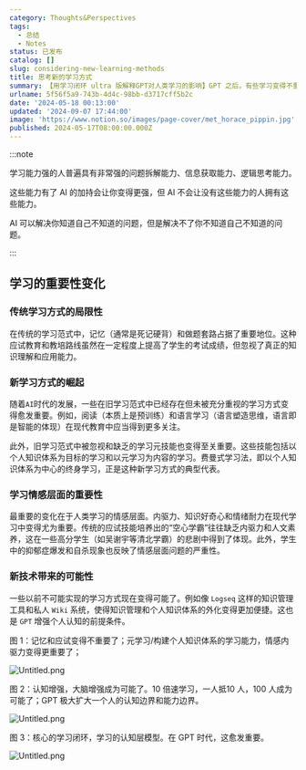 ```yaml
---
category: Thoughts&Perspectives
tags:
  - 总结
  - Notes
status: 已发布
catalog: []
slug: considering-new-learning-methods
title: 思考新的学习方式
summary: 【用学习闭环 ultra 版解释GPT对人类学习的影响】GPT 之后，有些学习变得不重要了，有些学习变得更重要了，有些学习从不可能变成可能了。
urlname: 5f56f5a9-743b-4d4c-98bb-d3717cff5b2c
date: '2024-05-18 00:13:00'
updated: '2024-09-07 17:44:00'
image: 'https://www.notion.so/images/page-cover/met_horace_pippin.jpg'
published: 2024-05-17T08:00:00.000Z
---
```


:::note


学习能力强的人普遍具有非常强的问题拆解能力、信息获取能力、逻辑思考能力。


这些能力有了 AI 的加持会让你变得更强，但 AI 不会让没有这些能力的人拥有这些能力。


AI 可以解决你知道自己不知道的问题，但是解决不了你不知道自己不知道的问题。


:::


## 学习的重要性变化


### 传统学习方式的局限性


在传统的学习范式中，记忆（通常是死记硬背）和做题套路占据了重要地位。这种应试教育和教培路线虽然在一定程度上提高了学生的考试成绩，但忽视了真正的知识理解和应用能力。


### 新学习方式的崛起


随着`AI`时代的发展，一些在旧学习范式中已经存在但未被充分重视的学习方式变得愈发重要。例如，阅读（本质上是预训练）和语言学习（语言塑造思维，语言即是智能的体现）在现代教育中应当得到更多关注。


此外，旧学习范式中被忽视和缺乏的学习元技能也变得至关重要。这些技能包括以个人知识体系为目标的学习和以元学习为内容的学习。费曼式学习法，即以个人知识体系为中心的终身学习，正是这种新学习方式的典型代表。


### 学习情感层面的重要性


最重要的变化在于人类学习的情感层面。内驱力、知识好奇心和情绪耐力在现代学习中变得尤为重要。传统的应试技能培养出的“空心学霸”往往缺乏内驱力和人文素养，这在一些高分学生（如吴谢宇等清北学霸）的悲剧中得到了体现。此外，学生中的抑郁症爆发和自杀现象也反映了情感层面问题的严重性。


### 新技术带来的可能性


一些以前不可能实现的学习方式现在变得可能了。例如像 `Logseq` 这样的知识管理工具和私人 `Wiki` 系统，使得知识管理和个人知识体系的外化变得更加便捷。这也是 `GPT` 增强个人认知的前提条件。


图 1：记忆和应试变得不重要了；元学习/构建个人知识体系的学习能力，情感内驱力变得更重要了；


![Untitled.png](https://prod-files-secure.s3.us-west-2.amazonaws.com/5d24fe63-e567-4804-86f9-9fdc62e13082/a8319b77-00b3-43d9-9f99-e58187f20cfe/Untitled.png?X-Amz-Algorithm=AWS4-HMAC-SHA256&X-Amz-Content-Sha256=UNSIGNED-PAYLOAD&X-Amz-Credential=ASIAZI2LB466YSZRRKDQ%2F20250315%2Fus-west-2%2Fs3%2Faws4_request&X-Amz-Date=20250315T213227Z&X-Amz-Expires=3600&X-Amz-Security-Token=IQoJb3JpZ2luX2VjEMb%2F%2F%2F%2F%2F%2F%2F%2F%2F%2FwEaCXVzLXdlc3QtMiJGMEQCIFqM%2B9Meivna4WB58ix5IRUqHN85Qioxyf0Pb33I53ukAiBeHkRH5UMMPlGDEj4365Y9ctPr47d1IVwexYeOPRWa%2Byr%2FAwgfEAAaDDYzNzQyMzE4MzgwNSIMmUxccqxFP2PJGEPcKtwDwOoYw3YshSLp%2F8MgUlrSojqqcglmPIlKh5N5Xt97N6ynXrZc9biMXYFYz9qijp%2ByZ7VxpgA%2FqEf5olYwZLuuruSci21XaYn0mU9KL4ldXF3C6ox5GwEN%2BbaNima7%2FTmjMuv3xKsB7NrUu8RsygvuQimvuzGFA0bg1fPMI2UK%2FZCTLzCuz4xeIE6KoQMbnTWF0gGlZk%2F6eCjH4h7hxOkDvwtHBdifw0YiuHO5YoeDYPKk849Iuj6URq5gh0U2Jwp3hLjVRiIDLg0%2BbeULSBr%2B0Vo9qkSGbZTrr3vyqyrYLn1bXrO4xxfLhfaxStJA4ucCgC4s5ItwDuPrKANVqQARkkTY4UO6wb9jgDy%2BiiVcS3GqINMLpehgGNwSPFh%2Fl2c%2B79C4Oxzr2ExGA4%2FbuK5u3kUxt8igwAlctM%2BKS6rAWM2xWcicvOCTUCHkAhvnpCiQmyZmKrVh9oaU4ALIHjA64JlGg%2FPQNVVd8smr0AjteopKdIF42Qh0oHmkcBZuieoFQkHWtHH3mv1xNmpRNvMNE88WDQ86c7QlpeIxeFf4ZWPjHNgMCDw3k5wrKfI1%2F5oFiQTe4QsJQKKR9gmK3J4wlPbopewceBa3sQAxaRCNQYoD3qr8ctRI5LljhRsw1eDXvgY6pgF4akOj25mYneuEP3x9XNjaZt2qWL%2BUQjvChlcn7z6R1aESPyOpctHJAsNLJC1IjEZkR6Qm9DcOMy8AY6BLmhPHA7DN4tlOuBHc5TcX0e7iTDUt6OvZKfY2yfXMn%2BZJG%2FRoU3hiX7APSams0gE41qFwllBESZgHgE9ANwyOqwOjH8s9fsJWp15eG0Ummfb8Aq0zWEMY7dgFPW1Mk5CLdzXK0EJabkmP&X-Amz-Signature=664bfaaa29175e523e3d6efd8e03f263d790fd0cefb3c2f23ea66d5f3aa26c51&X-Amz-SignedHeaders=host&x-id=GetObject)


图 2：认知增强，大脑增强成为可能了。10 倍速学习，一人抵10 人，100 人成为可能了；GPT 极大扩大一个人的认知边界和能力边界。


![Untitled.png](https://prod-files-secure.s3.us-west-2.amazonaws.com/5d24fe63-e567-4804-86f9-9fdc62e13082/e195b372-4d2b-479c-9e75-1be4e2c1412e/Untitled.png?X-Amz-Algorithm=AWS4-HMAC-SHA256&X-Amz-Content-Sha256=UNSIGNED-PAYLOAD&X-Amz-Credential=ASIAZI2LB466YSZRRKDQ%2F20250315%2Fus-west-2%2Fs3%2Faws4_request&X-Amz-Date=20250315T213227Z&X-Amz-Expires=3600&X-Amz-Security-Token=IQoJb3JpZ2luX2VjEMb%2F%2F%2F%2F%2F%2F%2F%2F%2F%2FwEaCXVzLXdlc3QtMiJGMEQCIFqM%2B9Meivna4WB58ix5IRUqHN85Qioxyf0Pb33I53ukAiBeHkRH5UMMPlGDEj4365Y9ctPr47d1IVwexYeOPRWa%2Byr%2FAwgfEAAaDDYzNzQyMzE4MzgwNSIMmUxccqxFP2PJGEPcKtwDwOoYw3YshSLp%2F8MgUlrSojqqcglmPIlKh5N5Xt97N6ynXrZc9biMXYFYz9qijp%2ByZ7VxpgA%2FqEf5olYwZLuuruSci21XaYn0mU9KL4ldXF3C6ox5GwEN%2BbaNima7%2FTmjMuv3xKsB7NrUu8RsygvuQimvuzGFA0bg1fPMI2UK%2FZCTLzCuz4xeIE6KoQMbnTWF0gGlZk%2F6eCjH4h7hxOkDvwtHBdifw0YiuHO5YoeDYPKk849Iuj6URq5gh0U2Jwp3hLjVRiIDLg0%2BbeULSBr%2B0Vo9qkSGbZTrr3vyqyrYLn1bXrO4xxfLhfaxStJA4ucCgC4s5ItwDuPrKANVqQARkkTY4UO6wb9jgDy%2BiiVcS3GqINMLpehgGNwSPFh%2Fl2c%2B79C4Oxzr2ExGA4%2FbuK5u3kUxt8igwAlctM%2BKS6rAWM2xWcicvOCTUCHkAhvnpCiQmyZmKrVh9oaU4ALIHjA64JlGg%2FPQNVVd8smr0AjteopKdIF42Qh0oHmkcBZuieoFQkHWtHH3mv1xNmpRNvMNE88WDQ86c7QlpeIxeFf4ZWPjHNgMCDw3k5wrKfI1%2F5oFiQTe4QsJQKKR9gmK3J4wlPbopewceBa3sQAxaRCNQYoD3qr8ctRI5LljhRsw1eDXvgY6pgF4akOj25mYneuEP3x9XNjaZt2qWL%2BUQjvChlcn7z6R1aESPyOpctHJAsNLJC1IjEZkR6Qm9DcOMy8AY6BLmhPHA7DN4tlOuBHc5TcX0e7iTDUt6OvZKfY2yfXMn%2BZJG%2FRoU3hiX7APSams0gE41qFwllBESZgHgE9ANwyOqwOjH8s9fsJWp15eG0Ummfb8Aq0zWEMY7dgFPW1Mk5CLdzXK0EJabkmP&X-Amz-Signature=c2cf0172edfa54958d593a9445ff56ef927641a80adb1f11030cde534b3de53c&X-Amz-SignedHeaders=host&x-id=GetObject)


图 3：核心的学习闭环，学习的认知层模型。在 GPT 时代，这愈发重要。


![Untitled.png](https://prod-files-secure.s3.us-west-2.amazonaws.com/5d24fe63-e567-4804-86f9-9fdc62e13082/57f2a38d-97b9-407e-baa1-8fecb8348e87/Untitled.png?X-Amz-Algorithm=AWS4-HMAC-SHA256&X-Amz-Content-Sha256=UNSIGNED-PAYLOAD&X-Amz-Credential=ASIAZI2LB466YSZRRKDQ%2F20250315%2Fus-west-2%2Fs3%2Faws4_request&X-Amz-Date=20250315T213227Z&X-Amz-Expires=3600&X-Amz-Security-Token=IQoJb3JpZ2luX2VjEMb%2F%2F%2F%2F%2F%2F%2F%2F%2F%2FwEaCXVzLXdlc3QtMiJGMEQCIFqM%2B9Meivna4WB58ix5IRUqHN85Qioxyf0Pb33I53ukAiBeHkRH5UMMPlGDEj4365Y9ctPr47d1IVwexYeOPRWa%2Byr%2FAwgfEAAaDDYzNzQyMzE4MzgwNSIMmUxccqxFP2PJGEPcKtwDwOoYw3YshSLp%2F8MgUlrSojqqcglmPIlKh5N5Xt97N6ynXrZc9biMXYFYz9qijp%2ByZ7VxpgA%2FqEf5olYwZLuuruSci21XaYn0mU9KL4ldXF3C6ox5GwEN%2BbaNima7%2FTmjMuv3xKsB7NrUu8RsygvuQimvuzGFA0bg1fPMI2UK%2FZCTLzCuz4xeIE6KoQMbnTWF0gGlZk%2F6eCjH4h7hxOkDvwtHBdifw0YiuHO5YoeDYPKk849Iuj6URq5gh0U2Jwp3hLjVRiIDLg0%2BbeULSBr%2B0Vo9qkSGbZTrr3vyqyrYLn1bXrO4xxfLhfaxStJA4ucCgC4s5ItwDuPrKANVqQARkkTY4UO6wb9jgDy%2BiiVcS3GqINMLpehgGNwSPFh%2Fl2c%2B79C4Oxzr2ExGA4%2FbuK5u3kUxt8igwAlctM%2BKS6rAWM2xWcicvOCTUCHkAhvnpCiQmyZmKrVh9oaU4ALIHjA64JlGg%2FPQNVVd8smr0AjteopKdIF42Qh0oHmkcBZuieoFQkHWtHH3mv1xNmpRNvMNE88WDQ86c7QlpeIxeFf4ZWPjHNgMCDw3k5wrKfI1%2F5oFiQTe4QsJQKKR9gmK3J4wlPbopewceBa3sQAxaRCNQYoD3qr8ctRI5LljhRsw1eDXvgY6pgF4akOj25mYneuEP3x9XNjaZt2qWL%2BUQjvChlcn7z6R1aESPyOpctHJAsNLJC1IjEZkR6Qm9DcOMy8AY6BLmhPHA7DN4tlOuBHc5TcX0e7iTDUt6OvZKfY2yfXMn%2BZJG%2FRoU3hiX7APSams0gE41qFwllBESZgHgE9ANwyOqwOjH8s9fsJWp15eG0Ummfb8Aq0zWEMY7dgFPW1Mk5CLdzXK0EJabkmP&X-Amz-Signature=a70535b45ade4a3ffed9338eee84f014b4865cfbcbbba084c78ee94f75a9b859&X-Amz-SignedHeaders=host&x-id=GetObject)

